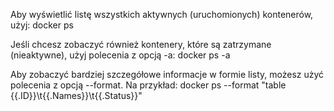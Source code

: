 Aby wyświetlić listę wszystkich aktywnych (uruchomionych) kontenerów, użyj:
docker ps

Jeśli chcesz zobaczyć również kontenery, które są zatrzymane (nieaktywne), użyj polecenia z opcją -a:
docker ps -a

Aby zobaczyć bardziej szczegółowe informacje w formie listy, możesz użyć polecenia z opcją --format. Na przykład:
docker ps --format "table {{.ID}}\t{{.Names}}\t{{.Status}}"